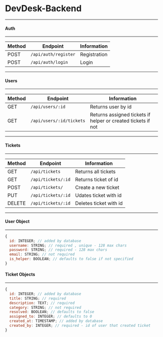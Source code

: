 # DevDesk-Backend

---

#### Auth

---

| Method | Endpoint                 | Information   |
| ------ | ------------------------ | ------------- |
| POST   | `/api/auth/register`     | Registration  |
| POST   | `/api/auth/login`        | Login         |

---

#### Users

---

| Method | Endpoint                 | Information                                                  |
| ------ | ------------------------ | ------------------------------------------------------------ |
| GET    | `/api/users/:id`         | Returns user by id                                           |
| GET    | `/api/users/:id/tickets` | Returns assigned tickets if helper or created tickets if not |

---

#### Tickets

---

| Method | Endpoint                          | Information                                   |
| ------ | --------------------------------- | --------------------------------------------- |
| GET    | `/api/tickets`                    | Returns all tickets                           |
| GET    | `/api/tickets/:id`                | Returns ticket of id                          |
| POST   | `/api/tickets/`                   | Create a new ticket                           |
| PUT    | `/api/tickets/:id`                | Udates ticket with id                         |
| DELETE | `/api/tickets/:id`                | Deletes ticket with id                        |

---


#### User Object

---

```js
{
  id: INTEGER; // added by database
  username: STRING; // required , unique - 128 max chars
  password: STRING; // required - 128 max chars
  email: STRING; // not required
  is_helper: BOOLEAN; // defaults to false if not specified
}
```

#### Ticket Objects

---

```js
{
  id: INTEGER; // added by database
  title: STRING; // required
  description: TEXT; // required
  category: STRING; // not required
  resolved: BOOLEAN; // defaults to false
  assigned_to: INTEGER; // defaults to 0 
  created_at: TIMESTAMP; // added by database
  created_by: INTEGER; // required - id of user that created ticket
}
```